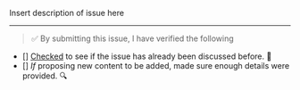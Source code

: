 Insert description of issue here

---

<!-- Thank you for contributing to this freeCodeCamp repo, it is much appreciated! 😊 -->

<!-- Before raising an issue, make sure to verify the following. -->

> ✅️ By submitting this issue, I have verified the following

- [] [Checked](https://github.com/freeCodeCamp/guides/issues?q=is%3Aissue+is%3Aclosed) to see if the issue has already been discussed before. 🤔️
- [] *If* proposing new content to be added, made sure enough details were provided. 🔍️